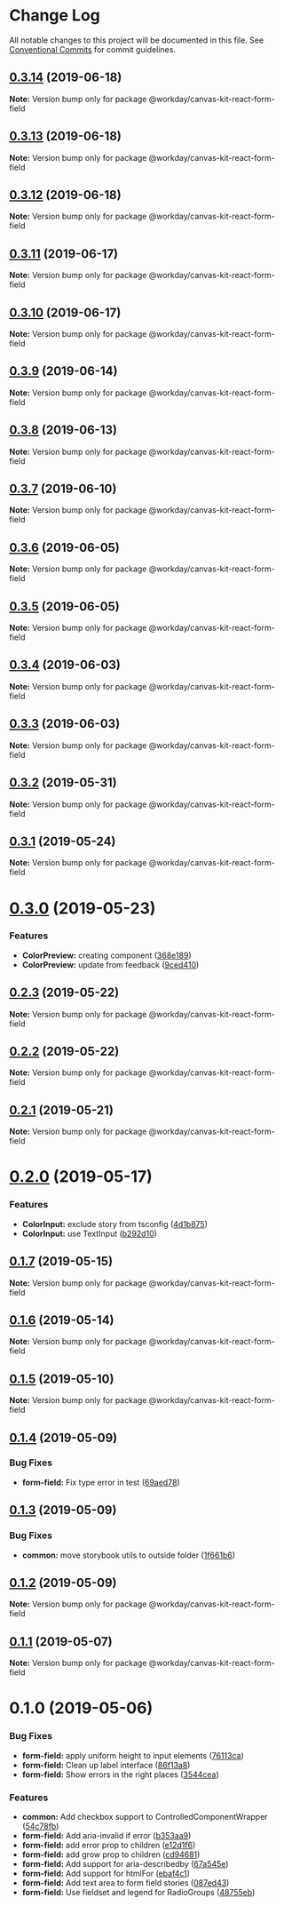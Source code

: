 # Change Log

All notable changes to this project will be documented in this file.
See [Conventional Commits](https://conventionalcommits.org) for commit guidelines.

## [0.3.14](https://ghe.megaleo.com/design/canvas-kit-react/tree/master/modules/canvas-kit-react-input-common/compare/@workday/canvas-kit-react-form-field@0.3.13...@workday/canvas-kit-react-form-field@0.3.14) (2019-06-18)

**Note:** Version bump only for package @workday/canvas-kit-react-form-field





## [0.3.13](https://ghe.megaleo.com/design/canvas-kit-react/tree/master/modules/canvas-kit-react-input-common/compare/@workday/canvas-kit-react-form-field@0.3.12...@workday/canvas-kit-react-form-field@0.3.13) (2019-06-18)

**Note:** Version bump only for package @workday/canvas-kit-react-form-field





## [0.3.12](https://ghe.megaleo.com/design/canvas-kit-react/tree/master/modules/canvas-kit-react-input-common/compare/@workday/canvas-kit-react-form-field@0.3.11...@workday/canvas-kit-react-form-field@0.3.12) (2019-06-18)

**Note:** Version bump only for package @workday/canvas-kit-react-form-field





## [0.3.11](https://ghe.megaleo.com/design/canvas-kit-react/tree/master/modules/canvas-kit-react-input-common/compare/@workday/canvas-kit-react-form-field@0.3.10...@workday/canvas-kit-react-form-field@0.3.11) (2019-06-17)

**Note:** Version bump only for package @workday/canvas-kit-react-form-field





## [0.3.10](https://ghe.megaleo.com/design/canvas-kit-react/tree/master/modules/canvas-kit-react-input-common/compare/@workday/canvas-kit-react-form-field@0.3.9...@workday/canvas-kit-react-form-field@0.3.10) (2019-06-17)

**Note:** Version bump only for package @workday/canvas-kit-react-form-field





## [0.3.9](https://ghe.megaleo.com/design/canvas-kit-react/tree/master/modules/canvas-kit-react-input-common/compare/@workday/canvas-kit-react-form-field@0.3.8...@workday/canvas-kit-react-form-field@0.3.9) (2019-06-14)

**Note:** Version bump only for package @workday/canvas-kit-react-form-field





## [0.3.8](https://ghe.megaleo.com/design/canvas-kit-react/tree/master/modules/canvas-kit-react-input-common/compare/@workday/canvas-kit-react-form-field@0.3.7...@workday/canvas-kit-react-form-field@0.3.8) (2019-06-13)

**Note:** Version bump only for package @workday/canvas-kit-react-form-field





## [0.3.7](https://ghe.megaleo.com/design/canvas-kit-react/tree/master/modules/canvas-kit-react-input-common/compare/@workday/canvas-kit-react-form-field@0.3.6...@workday/canvas-kit-react-form-field@0.3.7) (2019-06-10)

**Note:** Version bump only for package @workday/canvas-kit-react-form-field





## [0.3.6](https://ghe.megaleo.com/design/canvas-kit-react/tree/master/modules/canvas-kit-react-input-common/compare/@workday/canvas-kit-react-form-field@0.3.5...@workday/canvas-kit-react-form-field@0.3.6) (2019-06-05)

**Note:** Version bump only for package @workday/canvas-kit-react-form-field





## [0.3.5](https://ghe.megaleo.com/design/canvas-kit-react/tree/master/modules/canvas-kit-react-input-common/compare/@workday/canvas-kit-react-form-field@0.3.4...@workday/canvas-kit-react-form-field@0.3.5) (2019-06-05)

**Note:** Version bump only for package @workday/canvas-kit-react-form-field





## [0.3.4](https://ghe.megaleo.com/design/canvas-kit-react/tree/master/modules/canvas-kit-react-input-common/compare/@workday/canvas-kit-react-form-field@0.3.3...@workday/canvas-kit-react-form-field@0.3.4) (2019-06-03)

**Note:** Version bump only for package @workday/canvas-kit-react-form-field





## [0.3.3](https://ghe.megaleo.com/design/canvas-kit-react/tree/master/modules/canvas-kit-react-input-common/compare/@workday/canvas-kit-react-form-field@0.3.2...@workday/canvas-kit-react-form-field@0.3.3) (2019-06-03)

**Note:** Version bump only for package @workday/canvas-kit-react-form-field





## [0.3.2](https://ghe.megaleo.com/design/canvas-kit-react/tree/master/modules/canvas-kit-react-input-common/compare/@workday/canvas-kit-react-form-field@0.3.1...@workday/canvas-kit-react-form-field@0.3.2) (2019-05-31)

**Note:** Version bump only for package @workday/canvas-kit-react-form-field





## [0.3.1](https://ghe.megaleo.com/design/canvas-kit-react/tree/master/modules/canvas-kit-react-input-common/compare/@workday/canvas-kit-react-form-field@0.3.0...@workday/canvas-kit-react-form-field@0.3.1) (2019-05-24)

**Note:** Version bump only for package @workday/canvas-kit-react-form-field





# [0.3.0](https://ghe.megaleo.com/design/canvas-kit-react/tree/master/modules/canvas-kit-react-input-common/compare/@workday/canvas-kit-react-form-field@0.2.3...@workday/canvas-kit-react-form-field@0.3.0) (2019-05-23)


### Features

* **ColorPreview:** creating component ([368e189](https://ghe.megaleo.com/design/canvas-kit-react/tree/master/modules/canvas-kit-react-input-common/commits/368e189))
* **ColorPreview:** update from feedback ([9ced410](https://ghe.megaleo.com/design/canvas-kit-react/tree/master/modules/canvas-kit-react-input-common/commits/9ced410))





## [0.2.3](https://ghe.megaleo.com/design/canvas-kit-react/tree/master/modules/canvas-kit-react-input-common/compare/@workday/canvas-kit-react-form-field@0.2.2...@workday/canvas-kit-react-form-field@0.2.3) (2019-05-22)

**Note:** Version bump only for package @workday/canvas-kit-react-form-field





## [0.2.2](https://ghe.megaleo.com/design/canvas-kit-react/tree/master/modules/canvas-kit-react-input-common/compare/@workday/canvas-kit-react-form-field@0.2.1...@workday/canvas-kit-react-form-field@0.2.2) (2019-05-22)

**Note:** Version bump only for package @workday/canvas-kit-react-form-field





## [0.2.1](https://ghe.megaleo.com/design/canvas-kit-react/tree/master/modules/canvas-kit-react-input-common/compare/@workday/canvas-kit-react-form-field@0.2.0...@workday/canvas-kit-react-form-field@0.2.1) (2019-05-21)

**Note:** Version bump only for package @workday/canvas-kit-react-form-field





# [0.2.0](https://ghe.megaleo.com/design/canvas-kit-react/tree/master/modules/canvas-kit-react-input-common/compare/@workday/canvas-kit-react-form-field@0.1.7...@workday/canvas-kit-react-form-field@0.2.0) (2019-05-17)


### Features

* **ColorInput:** exclude story from tsconfig ([4d1b875](https://ghe.megaleo.com/design/canvas-kit-react/tree/master/modules/canvas-kit-react-input-common/commits/4d1b875))
* **ColorInput:** use TextInput ([b292d10](https://ghe.megaleo.com/design/canvas-kit-react/tree/master/modules/canvas-kit-react-input-common/commits/b292d10))





## [0.1.7](https://ghe.megaleo.com/design/canvas-kit-react/tree/master/modules/canvas-kit-react-input-common/compare/@workday/canvas-kit-react-form-field@0.1.6...@workday/canvas-kit-react-form-field@0.1.7) (2019-05-15)

**Note:** Version bump only for package @workday/canvas-kit-react-form-field





## [0.1.6](https://ghe.megaleo.com/design/canvas-kit-react/tree/master/modules/canvas-kit-react-input-common/compare/@workday/canvas-kit-react-form-field@0.1.5...@workday/canvas-kit-react-form-field@0.1.6) (2019-05-14)

**Note:** Version bump only for package @workday/canvas-kit-react-form-field





## [0.1.5](https://ghe.megaleo.com/design/canvas-kit-react/tree/master/modules/canvas-kit-react-input-common/compare/@workday/canvas-kit-react-form-field@0.1.4...@workday/canvas-kit-react-form-field@0.1.5) (2019-05-10)

**Note:** Version bump only for package @workday/canvas-kit-react-form-field





## [0.1.4](https://ghe.megaleo.com/design/canvas-kit-react/tree/master/modules/canvas-kit-react-input-common/compare/@workday/canvas-kit-react-form-field@0.1.3...@workday/canvas-kit-react-form-field@0.1.4) (2019-05-09)


### Bug Fixes

* **form-field:** Fix type error in test ([69aed78](https://ghe.megaleo.com/design/canvas-kit-react/tree/master/modules/canvas-kit-react-input-common/commits/69aed78))





## [0.1.3](https://ghe.megaleo.com/design/canvas-kit-react/tree/master/modules/canvas-kit-react-input-common/compare/@workday/canvas-kit-react-form-field@0.1.2...@workday/canvas-kit-react-form-field@0.1.3) (2019-05-09)


### Bug Fixes

* **common:** move storybook utils to outside folder ([1f661b6](https://ghe.megaleo.com/design/canvas-kit-react/tree/master/modules/canvas-kit-react-input-common/commits/1f661b6))





## [0.1.2](https://ghe.megaleo.com/design/canvas-kit-react/tree/master/modules/canvas-kit-react-input-common/compare/@workday/canvas-kit-react-form-field@0.1.1...@workday/canvas-kit-react-form-field@0.1.2) (2019-05-09)

**Note:** Version bump only for package @workday/canvas-kit-react-form-field





## [0.1.1](https://ghe.megaleo.com/design/canvas-kit-react/tree/master/modules/canvas-kit-react-input-common/compare/@workday/canvas-kit-react-form-field@0.1.0...@workday/canvas-kit-react-form-field@0.1.1) (2019-05-07)

**Note:** Version bump only for package @workday/canvas-kit-react-form-field





# 0.1.0 (2019-05-06)


### Bug Fixes

* **form-field:** apply uniform height to input elements ([76113ca](https://ghe.megaleo.com/design/canvas-kit-react/tree/master/modules/canvas-kit-react-input-common/commits/76113ca))
* **form-field:** Clean up label interface ([86f13a8](https://ghe.megaleo.com/design/canvas-kit-react/tree/master/modules/canvas-kit-react-input-common/commits/86f13a8))
* **form-field:** Show errors in the right places ([3544cea](https://ghe.megaleo.com/design/canvas-kit-react/tree/master/modules/canvas-kit-react-input-common/commits/3544cea))


### Features

* **common:** Add checkbox support to ControlledComponentWrapper ([54c78fb](https://ghe.megaleo.com/design/canvas-kit-react/tree/master/modules/canvas-kit-react-input-common/commits/54c78fb))
* **form-field:** Add aria-invalid if error ([b353aa9](https://ghe.megaleo.com/design/canvas-kit-react/tree/master/modules/canvas-kit-react-input-common/commits/b353aa9))
* **form-field:** add error prop to children ([e12d1f6](https://ghe.megaleo.com/design/canvas-kit-react/tree/master/modules/canvas-kit-react-input-common/commits/e12d1f6))
* **form-field:** add grow prop to children ([cd94681](https://ghe.megaleo.com/design/canvas-kit-react/tree/master/modules/canvas-kit-react-input-common/commits/cd94681))
* **form-field:** Add support for aria-describedby ([67a545e](https://ghe.megaleo.com/design/canvas-kit-react/tree/master/modules/canvas-kit-react-input-common/commits/67a545e))
* **form-field:** Add support for htmlFor ([ebaf4c1](https://ghe.megaleo.com/design/canvas-kit-react/tree/master/modules/canvas-kit-react-input-common/commits/ebaf4c1))
* **form-field:** Add text area to form field stories ([087ed43](https://ghe.megaleo.com/design/canvas-kit-react/tree/master/modules/canvas-kit-react-input-common/commits/087ed43))
* **form-field:** Use fieldset and legend for RadioGroups ([48755eb](https://ghe.megaleo.com/design/canvas-kit-react/tree/master/modules/canvas-kit-react-input-common/commits/48755eb))
